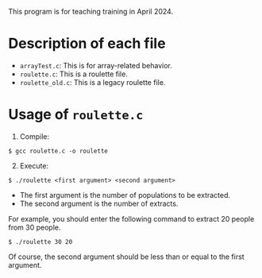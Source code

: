 This program is for teaching training in April 2024.
# Description of each file

* `arrayTest.c`: This is for array-related behavior.
* `roulette.c`: This is a roulette file.
* `roulette_old.c`: This is a legacy roulette file.

# Usage of `roulette.c`

1. Compile: 
  ```
  $ gcc roulette.c -o roulette
  ```
2. Execute:
```
$ ./roulette <first argument> <second argument>
```
  * The first argument is the number of populations to be extracted.
  * The second argument is the number of extracts.

  For example, you should enter the following command to extract 20 people from 30 people.
```
$ ./roulette 30 20
```
  Of course, the second argument should be less than or equal to the first argument.
